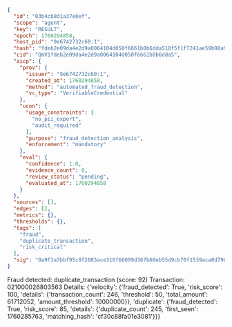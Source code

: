 ```json
{
  "id": "03b4cb8d1a37e0ef",
  "scope": "agent",
  "key": "RESULT",
  "epoch": 1760294858,
  "host_pid": "9e6742732c60:1",
  "hash": "fdeb2e09da4e2d9a0064104d050f6661b0b6dda518f5f1f7241ae59b08a93283",
  "cid": "QmV1fdeb2e09da4e2d9a0064104d050f6661b0b6dda5",
  "aicp": {
    "prov": {
      "issuer": "9e6742732c60:1",
      "created_at": 1760294858,
      "method": "automated_fraud_detection",
      "vc_type": "VerifiableCredential"
    },
    "ucon": {
      "usage_constraints": [
        "no_pii_export",
        "audit_required"
      ],
      "purpose": "fraud_detection_analysis",
      "enforcement": "mandatory"
    },
    "eval": {
      "confidence": 1.0,
      "evidence_count": 0,
      "review_status": "pending",
      "evaluated_at": 1760294858
    }
  },
  "sources": [],
  "edges": [],
  "metrics": {},
  "thresholds": {},
  "tags": [
    "fraud",
    "duplicate_transaction",
    "risk_critical"
  ],
  "sig": "0a9f3a7bbf95c8f2083ace316f66099d367b68eb55d9cb70f1539aca0d790eaa"
}
```

Fraud detected: duplicate_transaction (score: 92)
Transaction: 021000026803563
Details: {'velocity': {'fraud_detected': True, 'risk_score': 100, 'details': {'transaction_count': 246, 'threshold': 50, 'total_amount': 61712052, 'amount_threshold': 10000000}}, 'duplicate': {'fraud_detected': True, 'risk_score': 85, 'details': {'duplicate_count': 245, 'first_seen': 1760285763, 'matching_hash': 'cf30c88fa01e3081'}}}